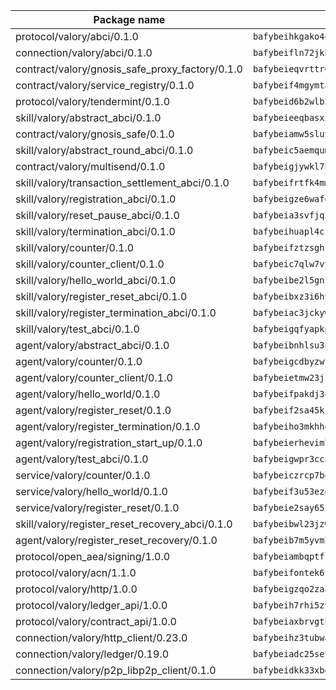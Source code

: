 | Package name                                                  | Package hash                                                  |
| ------------------------------------------------------------- | ------------------------------------------------------------- |
| protocol/valory/abci/0.1.0                                    | `bafybeihkgako44fzgurcv4hgbems4ptdtosae4lopnnr75eczb6kx3x2lm` |
| connection/valory/abci/0.1.0                                  | `bafybeifln72jkbha5xtkafjj4swrwrktck4ziwk6j7plmzecskhlyamgu4` |
| contract/valory/gnosis_safe_proxy_factory/0.1.0               | `bafybeieqvrttr6fiidrzab5t2toyewixqg7oayvdo64sidi33ouro5ixdu` |
| contract/valory/service_registry/0.1.0                        | `bafybeif4mgymtachjdhyzemxp7oj2i7itusjvrsxw7cheuvhtypizutu5e` |
| protocol/valory/tendermint/0.1.0                              | `bafybeid6b2wlb24g6d3godmqms44qvnpkhlvb27icotuobvnscmdmlhaha` |
| skill/valory/abstract_abci/0.1.0                              | `bafybeieeqbasxxghxaj7xffnto7ybegom2kl4y544cskysowmjcjd3szhe` |
| contract/valory/gnosis_safe/0.1.0                             | `bafybeiamw5sluyueflxsvzukmayctl3ijc76fx5twstwnc7ons6lw2goa4` |
| skill/valory/abstract_round_abci/0.1.0                        | `bafybeic5aemqumj7avq7x56dh2s2muxu3an7xpa732y54c3ucylcfdrshi` |
| contract/valory/multisend/0.1.0                               | `bafybeigjywkl7hydjsrkogob3xebj2ifhqwmfhhxoeyrndzhhxi5u6amey` |
| skill/valory/transaction_settlement_abci/0.1.0                | `bafybeifrtfk4mmusysfpx55cvnsgsdv7s3u2nqzsvtw5tbvllo5bfaqe7m` |
| skill/valory/registration_abci/0.1.0                          | `bafybeigze6wafg3st3hurr5wtfwmt2xxrin7fvkfsfzr3onumhgwi7ifsa` |
| skill/valory/reset_pause_abci/0.1.0                           | `bafybeia3svfjq3wzzde2vpkiwmadms6asd2cw4wktuwkhjxdbx6ufbkjqy` |
| skill/valory/termination_abci/0.1.0                           | `bafybeihuapl4csg7wztrqo3nk4tvy26m35fvn3w5ucqddckw3gokaoxpve` |
| skill/valory/counter/0.1.0                                    | `bafybeifztzsghrjs5ftg2rm5bokophqmyy66t5fahxyajqdshpv3gjqepm` |
| skill/valory/counter_client/0.1.0                             | `bafybeic7qlw7vyovllmu35rb3cag4afduemo6ulr7sfkxtwtrjhlb2a5cq` |
| skill/valory/hello_world_abci/0.1.0                           | `bafybeibe2l5gnlssj2rhkqq67gngqeyri4knzp2mde4nre2sdm6ix6k2wm` |
| skill/valory/register_reset_abci/0.1.0                        | `bafybeibxz3i6hyhlnl6wqaugfebvl33ijxh5aht3kxvpizdiw7wdcvkm5y` |
| skill/valory/register_termination_abci/0.1.0                  | `bafybeiac3jckywhanlyekaoluddjr25ph2ui4dozvdtt2tzhojvwuxmivu` |
| skill/valory/test_abci/0.1.0                                  | `bafybeigqfyapkpluqcjky3eusqu6e5c45vppg4djpvdnmhby43cpsrohxy` |
| agent/valory/abstract_abci/0.1.0                              | `bafybeibnhlsu3nwoqldjdcx6ne2ulhmyffecsehmf2jz5dlqew2rhuipoi` |
| agent/valory/counter/0.1.0                                    | `bafybeigcdbyzw7yyzuulhy2zpiarhd3itrkv2moticktuswinvyx5qx2sy` |
| agent/valory/counter_client/0.1.0                             | `bafybeietmw23jsfhwehuuzomutpxkydylfr7cynmpqrzcxmae2r62lst6e` |
| agent/valory/hello_world/0.1.0                                | `bafybeifpakdj34q7elnnwyc2xe6eir3ekdy2m6j4nv6v7hnuwbcvawgmla` |
| agent/valory/register_reset/0.1.0                             | `bafybeif2sa45kctmghj56axm74w7icqkzf35v4cvfy37enrmc3tpgb76ky` |
| agent/valory/register_termination/0.1.0                       | `bafybeiho3mkhhoaa7ocsul4b45jspjuetzpnpl4tuhzmlgbmez42qr63au` |
| agent/valory/registration_start_up/0.1.0                      | `bafybeierhevim767miibaatemcjlct62p6zv6oajg5bidjwyzgvn6lnway` |
| agent/valory/test_abci/0.1.0                                  | `bafybeigwpr3ccnddcnrza4xtmqbbtcwf2okyvnenikxrofj2kqe2gzknma` |
| service/valory/counter/0.1.0                                  | `bafybeiczrcp7b42qamwydblmk6yvfyit2xug5io6aqr6gaobijcey3myxu` |
| service/valory/hello_world/0.1.0                              | `bafybeif3u53ezqygu2hrjp7tjg57bbqigzihvzh54yzgqsridoyflqd5mu` |
| service/valory/register_reset/0.1.0                           | `bafybeie2say652ms6xayf66yqyjqvii3wgavzqnorn5drwtu3qxxytpqqi` |
| skill/valory/register_reset_recovery_abci/0.1.0               | `bafybeibwl23jzw72oeztehn46dmaivqmje7xsv7t4ibb5xaywcv43xiq5y` |
| agent/valory/register_reset_recovery/0.1.0                    | `bafybeib7m5yvm7nwh55q46peaxctrbznt7yruulbtcfaphsr44j3lzljhu` |
| protocol/open_aea/signing/1.0.0                               | `bafybeiambqptflge33eemdhis2whik67hjplfnqwieoa6wblzlaf7vuo44` |
| protocol/valory/acn/1.1.0                                     | `bafybeifontek6tvaecatoauiule3j3id6xoktpjubvuqi3h2jkzqg7zh7a` |
| protocol/valory/http/1.0.0                                    | `bafybeigzqo2zaakcjtzzsm6dh4x73v72xg6ctk6muyp5uq5ueb7y34fbxy` |
| protocol/valory/ledger_api/1.0.0                              | `bafybeih7rhi5zvfvwakx5ifgxsz2cfipeecsh7bm3gnudjxtvhrygpcftq` |
| protocol/valory/contract_api/1.0.0                            | `bafybeiaxbrvgtbdrh4lslskuxyp4awyr4whcx3nqq5yrr6vimzsxg5dy64` |
| connection/valory/http_client/0.23.0                          | `bafybeihz3tubwado7j3wlivndzzuj3c6fdsp4ra5r3nqixn3ufawzo3wii` |
| connection/valory/ledger/0.19.0                               | `bafybeiadc25se7dgnn4mufztwpzdono4xsfs45qknzdqyi3gckn6ccuv44` |
| connection/valory/p2p_libp2p_client/0.1.0                     | `bafybeidkk33xbga54szmitk6uwsi3ef56hbbdbuasltqtiyki34hgfpnxa` |
